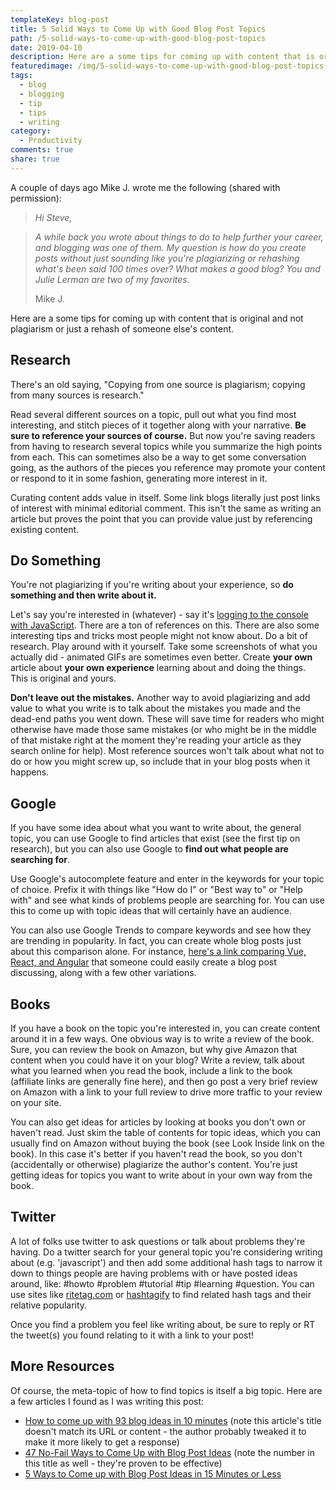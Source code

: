 ```yaml
---
templateKey: blog-post
title: 5 Solid Ways to Come Up with Good Blog Post Topics
path: /5-solid-ways-to-come-up-with-good-blog-post-topics
date: 2019-04-10
description: Here are a some tips for coming up with content that is original and not plagiarism or just a rehash of someone else's content.
featuredimage: /img/5-solid-ways-to-come-up-with-good-blog-post-topics.png
tags:
  - blog
  - blogging
  - tip
  - tips
  - writing
category:
  - Productivity
comments: true
share: true
---
```


A couple of days ago Mike J. wrote me the following (shared with permission):

> _Hi Steve,_

> _A while back you wrote about things to do to help further your career, and blogging was one of them. My question is how do you create posts without just sounding like you're plagiarizing or rehashing what's been said 100 times over? What makes a good blog? You and Julie Lerman are two of my favorites._
> 
> Mike J.

Here are a some tips for coming up with content that is original and not plagiarism or just a rehash of someone else's content.

## Research

There's an old saying, "Copying from one source is plagiarism; copying from many sources is research."

Read several different sources on a topic, pull out what you find most interesting, and stitch pieces of it together along with your narrative. **Be sure to reference your sources of course.** But now you're saving readers from having to research several topics while you summarize the high points from each. This can sometimes also be a way to get some conversation going, as the authors of the pieces you reference may promote your content or respond to it in some fashion, generating more interest in it.

Curating content adds value in itself. Some link blogs literally just post links of interest with minimal editorial comment. This isn't the same as writing an article but proves the point that you can provide value just by referencing existing content.

## Do Something

You're not plagiarizing if you're writing about your experience, so **do something and then write about it.**

Let's say you're interested in (whatever) - say it's [logging to the console with JavaScript](https://wpreset.com/javascript-console-log-lazy-tricks/). There are a ton of references on this. There are also some interesting tips and tricks most people might not know about. Do a bit of research. Play around with it yourself. Take some screenshots of what you actually did - animated GIFs are sometimes even better. Create **your own** article about **your own experience** learning about and doing the things. This is original and yours.

**Don't leave out the mistakes.** Another way to avoid plagiarizing and add value to what you write is to talk about the mistakes you made and the dead-end paths you went down. These will save time for readers who might otherwise have made those same mistakes (or who might be in the middle of that mistake right at the moment they're reading your article as they search online for help). Most reference sources won't talk about what not to do or how you might screw up, so include that in your blog posts when it happens.

## Google

If you have some idea about what you want to write about, the general topic, you can use Google to find articles that exist (see the first tip on research), but you can also use Google to **find out what people are searching for**.

Use Google's autocomplete feature and enter in the keywords for your topic of choice. Prefix it with things like "How do I" or "Best way to" or "Help with" and see what kinds of problems people are searching for. You can use this to come up with topic ideas that will certainly have an audience.

You can also use Google Trends to compare keywords and see how they are trending in popularity. In fact, you can create whole blog posts just about this comparison alone. For instance, [here's a link comparing Vue, React, and Angular](https://trends.google.com/trends/explore?date=today%205-y&geo=US&q=vue,react,angular) that someone could easily create a blog post discussing, along with a few other variations.

## Books

If you have a book on the topic you're interested in, you can create content around it in a few ways. One obvious way is to write a review of the book. Sure, you can review the book on Amazon, but why give Amazon that content when you could have it on your blog? Write a review, talk about what you learned when you read the book, include a link to the book (affiliate links are generally fine here), and then go post a very brief review on Amazon with a link to your full review to drive more traffic to your review on your site.

You can also get ideas for articles by looking at books you don't own or haven't read. Just skim the table of contents for topic ideas, which you can usually find on Amazon without buying the book (see Look Inside link on the book). In this case it's better if you haven't read the book, so you don't (accidentally or otherwise) plagiarize the author's content. You're just getting ideas for topics you want to write about in your own way from the book.

## Twitter

A lot of folks use twitter to ask questions or talk about problems they're having. Do a twitter search for your general topic you're considering writing about (e.g. 'javascript') and then add some additional hash tags to narrow it down to things people are having problems with or have posted ideas around, like: #howto #problem #tutorial #tip #learning #question. You can use sites like [ritetag.com](https://ritetag.com/best-hashtags-for/programming) or [hashtagify](https://hashtagify.me/) to find related hash tags and their relative popularity.

Once you find a problem you feel like writing about, be sure to reply or RT the tweet(s) you found relating to it with a link to your post!

## More Resources

Of course, the meta-topic of how to find topics is itself a big topic. Here are a few articles I found as I was writing this post:

- [How to come up with 93 blog ideas in 10 minutes](https://neilpatel.com/blog/how-to-come-up-with-blog-ideas/) (note this article's title doesn't match its URL or content - the author probably tweaked it to make it more likely to get a response)
- [47 No-Fail Ways to Come Up with Blog Post Ideas](https://mention.com/blog/blog-post-ideas/) (note the number in this title as well - they're proven to be effective)
- [5 Ways to Come up with Blog Post Ideas in 15 Minutes or Less](https://www.forbes.com/sites/jaysondemers/2017/04/27/5-ways-to-come-up-with-new-blog-post-ideas-in-15-minutes-or-less/#300c55173c4a)
